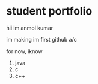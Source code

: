 # student portfolio
  hii im anmol kumar 
  
  im making im first github a/c 

  for now, iknow

  1. java
  1. c
  1. c++
